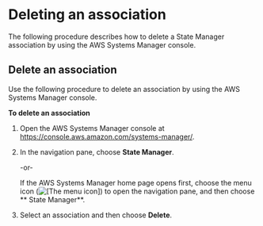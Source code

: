 # Deleting an association<a name="systems-manager-state-manager-delete-association"></a>

The following procedure describes how to delete a State Manager association by using the AWS Systems Manager console\.

## Delete an association<a name="systems-manager-state-manager-delete-an-association"></a>

 Use the following procedure to delete an association by using the AWS Systems Manager console\.

**To delete an association**

1. Open the AWS Systems Manager console at [https://console\.aws\.amazon\.com/systems\-manager/](https://console.aws.amazon.com/systems-manager/)\.

1. In the navigation pane, choose **State Manager**\.

   \-or\-

   If the AWS Systems Manager home page opens first, choose the menu icon \(![\[The menu icon\]](http://docs.aws.amazon.com/systems-manager/latest/userguide/images/menu-icon-small.png)\) to open the navigation pane, and then choose ** State Manager**\.

1. Select an association and then choose **Delete**\.